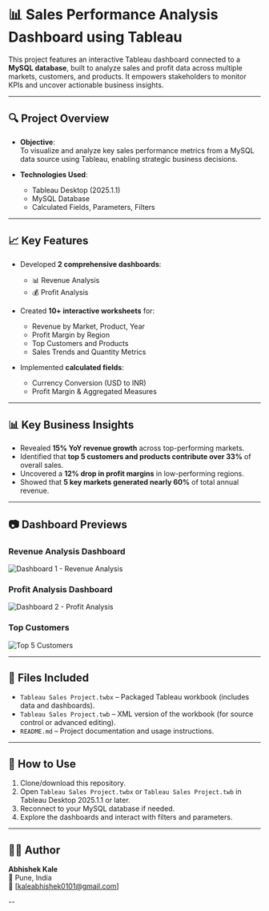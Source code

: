 # 📊 Sales Performance Analysis Dashboard using Tableau

This project features an interactive Tableau dashboard connected to a **MySQL database**, built to analyze sales and profit data across multiple markets, customers, and products. It empowers stakeholders to monitor KPIs and uncover actionable business insights.

---

## 🔍 Project Overview

- **Objective**:  
  To visualize and analyze key sales performance metrics from a MySQL data source using Tableau, enabling strategic business decisions.

- **Technologies Used**:
  - Tableau Desktop (2025.1.1)
  - MySQL Database
  - Calculated Fields, Parameters, Filters

---

## 📈 Key Features

- Developed **2 comprehensive dashboards**:
  - 📊 Revenue Analysis
  - 💰 Profit Analysis

- Created **10+ interactive worksheets** for:
  - Revenue by Market, Product, Year
  - Profit Margin by Region
  - Top Customers and Products
  - Sales Trends and Quantity Metrics

- Implemented **calculated fields**:
  - Currency Conversion (USD to INR)
  - Profit Margin & Aggregated Measures

---

## 📊 Key Business Insights

- Revealed **15% YoY revenue growth** across top-performing markets.
- Identified that **top 5 customers and products contribute over 33%** of overall sales.
- Uncovered a **12% drop in profit margins** in low-performing regions.
- Showed that **5 key markets generated nearly 60%** of total annual revenue.

---

## 📷 Dashboard Previews

### Revenue Analysis Dashboard  
![Dashboard 1 - Revenue Analysis](https://github.com/user-attachments/assets/65b5cb76-7dbb-4bfe-8ae7-57105c4af2e2)


### Profit Analysis Dashboard  
![Dashboard 2 - Profit Analysis](https://github.com/user-attachments/assets/fb185a7e-004c-4cda-9a10-49f5c500215e)


### Top Customers   
![Top 5 Customers](https://github.com/user-attachments/assets/d07c4155-97bc-49b8-887a-7f174d16b909)

---

## 📁 Files Included

- `Tableau Sales Project.twbx` – Packaged Tableau workbook (includes data and dashboards).
- `Tableau Sales Project.twb` – XML version of the workbook (for source control or advanced editing).
- `README.md` – Project documentation and usage instructions.

---

## 🚀 How to Use

1. Clone/download this repository.
2. Open `Tableau Sales Project.twbx` or `Tableau Sales Project.twb` in Tableau Desktop 2025.1.1 or later.
3. Reconnect to your MySQL database if needed.
4. Explore the dashboards and interact with filters and parameters.

---

## 👨‍💻 Author

**Abhishek Kale**  
📍 Pune, India  
📧 [kaleabhishek0101@gmail.com]

--
